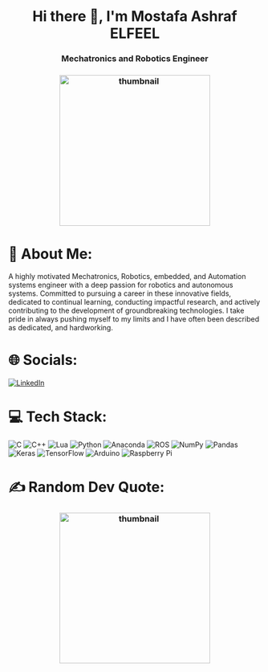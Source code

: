 <h1 align="center">Hi there 👋, I'm Mostafa Ashraf ELFEEL</h1>   
<h3 align="center">Mechatronics and Robotics Engineer</h3>

<h3 align="center">
<img alt="thumbnail" src="https://user-images.githubusercontent.com/81301684/182623628-15a14c4e-7d9e-4c38-b7ab-2baf3409fcf0.gif" width="300"/>
</h3>


# 💫 About Me:

A highly motivated Mechatronics, Robotics, embedded, and Automation systems engineer with a deep passion for robotics and autonomous systems. Committed to pursuing a career in these innovative fields, dedicated to continual learning, conducting impactful research, and actively contributing to the development of groundbreaking technologies. I take pride in always pushing myself to my limits and I have often been described as dedicated, and hardworking.


# 🌐 Socials:
[![LinkedIn](https://img.shields.io/badge/LinkedIn-%230077B5.svg?logo=linkedin&logoColor=white)](https://linkedin.com/in/MostafaELFEEL)


# 💻 Tech Stack:
![C](https://img.shields.io/badge/c-%2300599C.svg?style=for-the-badge&logo=c&logoColor=white) ![C++](https://img.shields.io/badge/c++-%2300599C.svg?style=for-the-badge&logo=c%2B%2B&logoColor=white) ![Lua](https://img.shields.io/badge/lua-%232C2D72.svg?style=for-the-badge&logo=lua&logoColor=white) ![Python](https://img.shields.io/badge/python-3670A0?style=for-the-badge&logo=python&logoColor=ffdd54) ![Anaconda](https://img.shields.io/badge/Anaconda-%2344A833.svg?style=for-the-badge&logo=anaconda&logoColor=white) ![ROS](https://img.shields.io/badge/ros-%230A0FF9.svg?style=for-the-badge&logo=ros&logoColor=white) ![NumPy](https://img.shields.io/badge/numpy-%23013243.svg?style=for-the-badge&logo=numpy&logoColor=white) ![Pandas](https://img.shields.io/badge/pandas-%23150458.svg?style=for-the-badge&logo=pandas&logoColor=white) ![Keras](https://img.shields.io/badge/Keras-%23D00000.svg?style=for-the-badge&logo=Keras&logoColor=white) ![TensorFlow](https://img.shields.io/badge/TensorFlow-%23FF6F00.svg?style=for-the-badge&logo=TensorFlow&logoColor=white) ![Arduino](https://img.shields.io/badge/-Arduino-00979D?style=for-the-badge&logo=Arduino&logoColor=white) ![Raspberry Pi](https://img.shields.io/badge/-RaspberryPi-C51A4A?style=for-the-badge&logo=Raspberry-Pi)

# ✍️ Random Dev Quote:

<h3 align="center">
<img alt="thumbnail" src="https://quotes-github-readme.vercel.app/api?type=vetical&theme=radical" width="300"/>
</h3>


<!-- ### 😂 Random Dev Meme
<img src="https://random-memer.herokuapp.com/" width="512px"/>-->



<!-- Proudly created with GPRM ( https://gprm.itsvg.in ) -->
<!--
**MostafaELFEEL/MostafaELFEEL** is a ✨ _special_ ✨ repository because its `README.md` (this file) appears on your GitHub profile.

Here are some ideas to get you started:

- 🔭 I’m currently working on ...
- 🌱 I’m currently learning ...
- 👯 I’m looking to collaborate on ...
- 🤔 I’m looking for help with ...
- 💬 Ask me about ...
- 📫 How to reach me: ...
- 😄 Pronouns: ...
- ⚡ Fun fact: ...
-->
